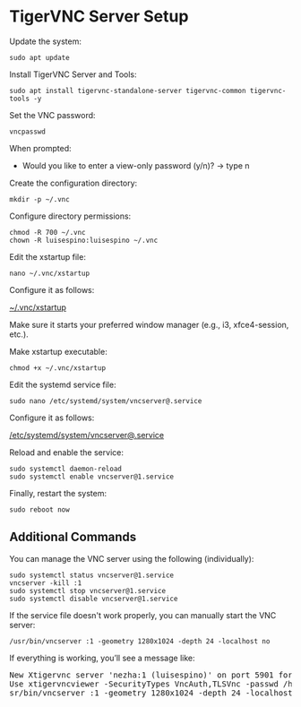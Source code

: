 
# TigerVNC Server Setup


Update the system:
```
sudo apt update
```

Install TigerVNC Server and Tools:
```
sudo apt install tigervnc-standalone-server tigervnc-common tigervnc-tools -y
```

Set the VNC password:
```
vncpasswd
```

When prompted:
- Would you like to enter a view-only password (y/n)? → type n

Create the configuration directory:
```
mkdir -p ~/.vnc
```

Configure directory permissions:
```
chmod -R 700 ~/.vnc
chown -R luisespino:luisespino ~/.vnc
```

Edit the xstartup file:
```
nano ~/.vnc/xstartup
```
Configure it as follows:

[~/.vnc/xstartup](TigerVNC-Server.xstartup)

Make sure it starts your preferred window manager (e.g., i3, xfce4-session, etc.).


Make xstartup executable:
```
chmod +x ~/.vnc/xstartup
```
Edit the systemd service file:
```
sudo nano /etc/systemd/system/vncserver@.service
```

Configure it as follows:

[/etc/systemd/system/vncserver@.service](TigerVNC-Server.service)


Reload and enable the service:
```
sudo systemctl daemon-reload
sudo systemctl enable vncserver@1.service
```

Finally, restart the system:
```
sudo reboot now
```

## Additional Commands

You can manage the VNC server using the following (individually):
```
sudo systemctl status vncserver@1.service
vncserver -kill :1
sudo systemctl stop vncserver@1.service
sudo systemctl disable vncserver@1.service
```

If the service file doesn't work properly, you can manually start the VNC server:
```
/usr/bin/vncserver :1 -geometry 1280x1024 -depth 24 -localhost no
```

If everything is working, you’ll see a message like:

<pre>New Xtigervnc server 'nezha:1 (luisespino)' on port 5901 for display :1.
Use xtigervncviewer -SecurityTypes VncAuth,TLSVnc -passwd /home/luisespino/.vnc/passwd nezha:1 to connect to the VNC server.
sr/bin/vncserver :1 -geometry 1280x1024 -depth 24 -localhost no</pre>


